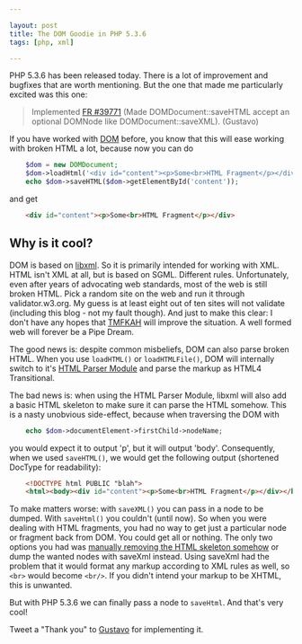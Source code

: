 ```yaml
---

layout: post
title: The DOM Goodie in PHP 5.3.6
tags: [php, xml]

---
```


PHP 5.3.6 has been released today. There is a lot of improvement and bugfixes that are worth mentioning. But the one that made me particularly excited was this one:

> Implemented [FR #39771][1] (Made DOMDocument::saveHTML accept an optional DOMNode like DOMDocument::saveXML). (Gustavo)

If you have worked with [DOM][6] before, you know that this will ease working with broken HTML a lot, because now you can do

~~~ php
    $dom = new DOMDocument;
    $dom->loadHtml('<div id="content"><p>Some<br>HTML Fragment</p></div>');
    echo $dom->saveHTML($dom->getElementById('content'));
~~~

and get

~~~ html
    <div id="content"><p>Some<br>HTML Fragment</p></div>
~~~

## Why is it cool?

DOM is based on [libxml][7]. So it is primarily intended for working with XML. HTML isn't XML at all, but is based on SGML. Different rules. Unfortunately, even after years of advocating web standards, most of the web is still broken HTML. Pick a random site on the web and run it through validator.w3.org. My guess is at least eight out of ten sites will not validate (including this blog - not my fault though). And just to make this clear: I don't have any hopes that [TMFKAH][2] will improve the situation. A well formed web will forever be a Pipe Dream.

The good news is: despite common misbeliefs, DOM can also parse broken HTML. When you use `loadHTML()` or `loadHTMLFile()`, DOM will internally switch to it's [HTML Parser Module][3] and parse the markup as HTML4 Transitional.

The bad news is: when using the HTML Parser Module, libxml will also add a basic HTML skeleton to make sure it can parse the HTML somehow. This is a nasty unobvious side-effect, because when traversing the DOM with

~~~ php
    echo $dom->documentElement->firstChild->nodeName;
~~~

you would expect it to output 'p', but it will output 'body'. Consequently, when we used `saveHTML()`, we would get the following output (shortened DocType for readability):

~~~ html
    <!DOCTYPE html PUBLIC "blah">
    <html><body><div id="content"><p>Some<br>HTML Fragment</p></div></body></html>
~~~

To make matters worse: with `saveXML()` you can pass in a node to be dumped. With `saveHtml()` you couldn't (until now). So when you were dealing with HTML fragments, you had no way to get just a particular node or fragment back from DOM. You could get all or nothing. The only two options you had was [manually removing the HTML skeleton somehow][4] or dump the wanted nodes with saveXml instead. Using saveXml had the problem that it would format any markup according to XML rules as well, so `<br>` would become `<br/>`. If you didn't intend your markup to be XHTML, this is unwanted.

But with PHP 5.3.6 we can finally pass a node to `saveHtml`. And that's very cool!

Tweet a "Thank you" to [Gustavo][5] for implementing it.

  [1]: http://bugs.php.net/bug.php?id=39771
  [2]: http://blog.whatwg.org/html-is-the-new-html5
  [3]: http://xmlsoft.org/html/libxml-HTMLparser.html
  [4]: http://php.net/manual/en/domdocument.savehtml.php#85165
  [5]: https://twitter.com/cataphractpt
  [6]: http://www.php.net/manual/en/book.dom.php
  [7]: http://www.xmlsoft.org/